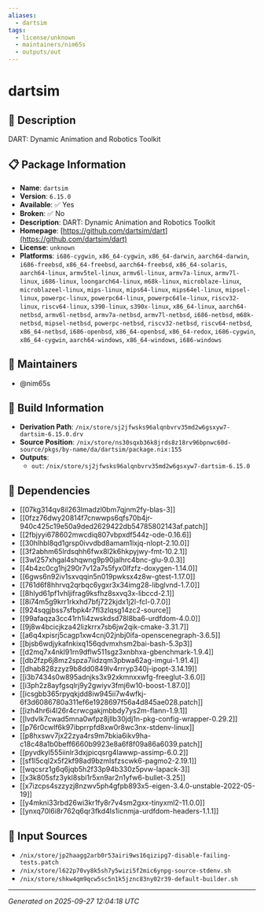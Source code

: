 ```yaml
---
aliases:
  - dartsim
tags:
  - license/unknown
  - maintainers/nim65s
  - outputs/out
---
```


# dartsim

## 📝 Description

DART: Dynamic Animation and Robotics Toolkit

## 📋 Package Information

- **Name**: `dartsim`
- **Version**: `6.15.0`
- **Available**: ✅ Yes
- **Broken**: ✅ No
- **Description**: DART: Dynamic Animation and Robotics Toolkit
- **Homepage**: [https://github.com/dartsim/dart](https://github.com/dartsim/dart)
- **License**: `unknown`
- **Platforms**: `i686-cygwin`, `x86_64-cygwin`, `x86_64-darwin`, `aarch64-darwin`, `i686-freebsd`, `x86_64-freebsd`, `aarch64-freebsd`, `x86_64-solaris`, `aarch64-linux`, `armv5tel-linux`, `armv6l-linux`, `armv7a-linux`, `armv7l-linux`, `i686-linux`, `loongarch64-linux`, `m68k-linux`, `microblaze-linux`, `microblazeel-linux`, `mips-linux`, `mips64-linux`, `mips64el-linux`, `mipsel-linux`, `powerpc-linux`, `powerpc64-linux`, `powerpc64le-linux`, `riscv32-linux`, `riscv64-linux`, `s390-linux`, `s390x-linux`, `x86_64-linux`, `aarch64-netbsd`, `armv6l-netbsd`, `armv7a-netbsd`, `armv7l-netbsd`, `i686-netbsd`, `m68k-netbsd`, `mipsel-netbsd`, `powerpc-netbsd`, `riscv32-netbsd`, `riscv64-netbsd`, `x86_64-netbsd`, `i686-openbsd`, `x86_64-openbsd`, `x86_64-redox`, `i686-cygwin`, `x86_64-cygwin`, `aarch64-windows`, `x86_64-windows`, `i686-windows`
## 👥 Maintainers

- @nim65s


## 🔧 Build Information

- **Derivation Path**: `/nix/store/sj2jfwsks96alqnbvrv35md2w6gsxyw7-dartsim-6.15.0.drv`
- **Source Position**: `/nix/store/ns30sqxb36k8jrds8z18rv96bpnwc60d-source/pkgs/by-name/da/dartsim/package.nix:155`
- **Outputs**:
  - `out`:  `/nix/store/sj2jfwsks96alqnbvrv35md2w6gsxyw7-dartsim-6.15.0`

## 🔗 Dependencies

- [[07kg314qv8il263lmadzl0bm7qjnm2fy-blas-3]]
- [[0fzz76dwy20814f7cnwwps6qfs70b4jr-940c425c19e50a9ded2629422db54785802143af.patch]]
- [[2fbjyyi678602mwcdiq807vbpxdf544z-ode-0.16.6]]
- [[30hlhbl8qd1grsp0ivvdbd8amam1lxjq-nlopt-2.10.0]]
- [[3f2abhm65lrdsqhh6fwx8l2k6hkpyjwy-fmt-10.2.1]]
- [[3wl257xhgal4shqwng9p90jalhrc4bnc-glu-9.0.3]]
- [[4b4zc0cg1hj290r7v12a7s5fyx0lfzfz-doxygen-1.14.0]]
- [[6gws6n92iv1sxvqqin5n019pwksx4z8w-gtest-1.17.0]]
- [[761d6f8hhrvq2qrbqc6ygxr3x34img28-libglvnd-1.7.0]]
- [[8hlyd61pf1vhljifrag9ksfhz8sxvq3x-libccd-2.1]]
- [[8i74m5g9krr1rkxhd7bfj722kjdx1j2l-fcl-0.7.0]]
- [[924sqgjbss7sfbpk4r7fl3zlqsg14zc2-source]]
- [[99afaqza3cc41rh1i4zwskdsd78l8ba6-urdfdom-4.0.0]]
- [[9j8w4bcicjkza42lizkrrx7sb6jw2qik-cmake-3.31.7]]
- [[a6q4xpisrj5cagp1xw4cnj02jnbj0ifa-openscenegraph-3.6.5]]
- [[bjsb6wdjykafnkixq156qdvmxhsm2bai-bash-5.3p3]]
- [[d2mq7x4nkl91rn9dflw511sgz3xnbhxa-gbenchmark-1.9.4]]
- [[db2fzp6j8mz2spza7iidzqm3pbwa62ag-imgui-1.91.4]]
- [[dhab828zzyz9b8dd0849lv4rrryp340j-ipopt-3.14.19]]
- [[i3b7434s0w895adnjks3x92xkmnxxwfg-freeglut-3.6.0]]
- [[i3ph2z8ayfgsqlrj9y2gwiyv3fmj6w10-boost-1.87.0]]
- [[icsgbb365rpyqkjdd8iw945ii7w4wfkj-6f3d6086780a311ef6e1928697f56a4d845ae028.patch]]
- [[izh4hr6i4l26r4crwcgakjmbbdy7ys2m-flann-1.9.1]]
- [[lvdvlk7cwad5mna0wfpz8jllb30jdj1n-pkg-config-wrapper-0.29.2]]
- [[p76r0cwlf6k97ibprrpfd8xw0r8wc3nx-stdenv-linux]]
- [[p8hxswv7jx22zya4rs9m7bkia6ikv9ha-c18c48a1b0beff6660b9923e8a6f8f09a86a6039.patch]]
- [[pyvdkyl555iinlr3dxjpicqsrg4lawwp-assimp-6.0.2]]
- [[sf1l5cql2x5f2kf98ad9bzmlsfzscwk6-pagmo2-2.19.1]]
- [[wqcsrz1g6q6jqb5h2f33p94b330z5pvw-lapack-3]]
- [[x3k805sfz3ykl8sbi1r5xn9ar2n1yfw6-bullet-3.25]]
- [[x7izcps4szzyzj8nzwv5ph4gfpb893x5-eigen-3.4.0-unstable-2022-05-19]]
- [[y4mkni33rbd26wi3kr1fy8r7v4sm2gxx-tinyxml2-11.0.0]]
- [[ynxq70l6i8r762q6qr3fkd4ls1icnmja-urdfdom-headers-1.1.1]]

## 📁 Input Sources

- `/nix/store/jp2haagg2arb0r53airi9ws16qizipg7-disable-failing-tests.patch`
- `/nix/store/l622p70vy8k5sh7y5wizi5f2mic6ynpg-source-stdenv.sh`
- `/nix/store/shkw4qm9qcw5sc5n1k5jznc83ny02r39-default-builder.sh`

---
*Generated on 2025-09-27 12:04:18 UTC*
